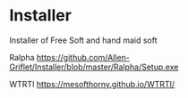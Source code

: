 # Installer
Installer of Free Soft and hand maid soft

Ralpha
https://github.com/Allen-Griflet/Installer/blob/master/Ralpha/Setup.exe

WTRTI
https://mesofthorny.github.io/WTRTI/
